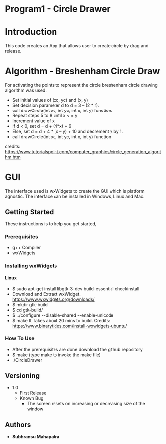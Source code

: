 # Program1 - Circle Drawer

# Introduction
This code creates an App that allows user to create circle by drag and release.

# Algorithm - Breshenham Circle Draw
For activating the points to represent the circle breshenham circle drawing algorithm was used.
- Set initial values of (xc, yc) and (x, y)
- Set decision parameter d to d = 3 – (2 * r).
- call drawCircle(int xc, int yc, int x, int y) function.
- Repeat steps 5 to 8 until x < = y
- Increment value of x.
- If d < 0, set d = d + (4*x) + 6
- Else, set d = d + 4 * (x – y) + 10 and decrement y by 1.
- call drawCircle(int xc, int yc, int x, int y) function

credits: https://www.tutorialspoint.com/computer_graphics/circle_generation_algorithm.htm

# GUI
The interface used is wxWidgets to create the GUI which is platform agnostic. The interface can be installed in Windows, Linux and Mac.


## Getting Started

These instructions is to help you get started,

### Prerequisites

- g++ Compiler
- wxWidgets

### Installing wxWidgets 
#### Linux
- $ sudo apt-get install libgtk-3-dev build-essential checkinstall
- Download and Extract wxWidget. https://www.wxwidgets.org/downloads/
- $ mkdir gtk-build
- $ cd gtk-build/
- $ ../configure --disable-shared --enable-unicode
- $ make
It Takes about 20 mins to build.
Credits: https://www.binarytides.com/install-wxwidgets-ubuntu/

### How To Use
- After the prerequisites are done download the github repository
-  $ make (type make to invoke the make file)
- ./CircleDrawer

## Versioning
- 1.0
    - First Release
    - Known Bug
        - The screen resets on increasing or decreasing size of the window


## Authors

* **Subhransu Mahapatra** 



 
